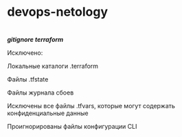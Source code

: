 # devops-netology
#
***gitignore terraform***

Исключено:

Локальные каталоги .terraform

Файлы .tfstate

Файлы журнала сбоев

Исключены все файлы .tfvars, которые могут содержать конфиденциальные данные

Проигнорированы файлы конфигурации CLI

##
